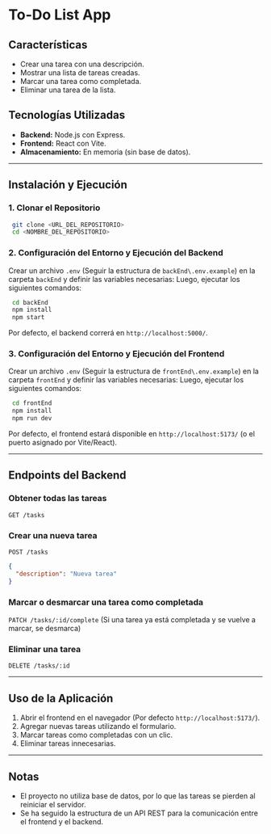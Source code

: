 # To-Do List App

## Características

- Crear una tarea con una descripción.
- Mostrar una lista de tareas creadas.
- Marcar una tarea como completada.
- Eliminar una tarea de la lista.

## Tecnologías Utilizadas

- **Backend:** Node.js con Express.
- **Frontend:** React con Vite.
- **Almacenamiento:** En memoria (sin base de datos).

---

## Instalación y Ejecución

### 1. Clonar el Repositorio

```sh
 git clone <URL_DEL_REPOSITORIO>
 cd <NOMBRE_DEL_REPOSITORIO>
```

### 2. Configuración del Entorno y Ejecución del Backend

Crear un archivo `.env` (Seguir la estructura de `backEnd\.env.example`) en la carpeta `backEnd` y definir las variables necesarias:
Luego, ejecutar los siguientes comandos:

```sh
 cd backEnd
 npm install
 npm start
```

Por defecto, el backend correrá en `http://localhost:5000/`.

### 3. Configuración del Entorno y Ejecución del Frontend

Crear un archivo `.env` (Seguir la estructura de `frontEnd\.env.example`) en la carpeta `frontEnd` y definir las variables necesarias:
Luego, ejecutar los siguientes comandos:

```sh
 cd frontEnd
 npm install
 npm run dev
```

Por defecto, el frontend estará disponible en `http://localhost:5173/` (o el puerto asignado por Vite/React).

---

## Endpoints del Backend

### **Obtener todas las tareas**

`GET /tasks`

### **Crear una nueva tarea**

`POST /tasks`

```json
{
  "description": "Nueva tarea"
}
```

### **Marcar o desmarcar una tarea como completada**

`PATCH /tasks/:id/complete` (Si una tarea ya está completada y se vuelve a marcar, se desmarca)

### **Eliminar una tarea**

`DELETE /tasks/:id`

---

## Uso de la Aplicación

1. Abrir el frontend en el navegador (Por defecto `http://localhost:5173/`).
2. Agregar nuevas tareas utilizando el formulario.
3. Marcar tareas como completadas con un clic.
4. Eliminar tareas innecesarias.

---

## Notas

- El proyecto no utiliza base de datos, por lo que las tareas se pierden al reiniciar el servidor.
- Se ha seguido la estructura de un API REST para la comunicación entre el frontend y el backend.
